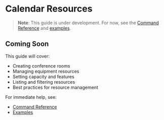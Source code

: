 # Calendar Resources

> **Note**: This guide is under development. For now, see the [Command Reference](../reference/commands.md) and [examples](../../examples/README.md).

## Coming Soon

This guide will cover:
- Creating conference rooms
- Managing equipment resources
- Setting capacity and features
- Listing and filtering resources
- Best practices for resource management

For immediate help, see:
- [Command Reference](../reference/commands.md#calendar-resource-commands)
- [Examples](../../examples/README.md#10-calendar-resource-management)
